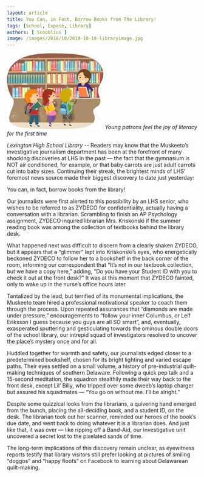 ```yaml
---
layout: article
title: You Can, in Fact, Borrow Books from The Library!
tags: [School, Exposé, Library]
authors: [ Scooblius ]
image: /images/2018/10/2018-10-18-libraryimage.jpg
---
```

![ *Young patrons feel the joy of literacy for the first time* ](/images/2018/10/2018-10-18-libraryimage.jpg)
*Young patrons feel the joy of literacy for the first time*

*Lexington High School Library* -- Readers may know that the Muskeeto’s investigative journalism department has been at the forefront of many shocking discoveries at LHS in the past — the fact that the gymnasium is NOT air conditioned, for example, or that baby carrots are just adult carrots cut into baby sizes. Continuing their streak, the brightest minds of LHS’ foremost news source made their biggest discovery to date just yesterday:

You can, in fact, borrow books from the library!

Our journalists were first alerted to this possibility by an LHS senior, who wishes to be referred to as ZYDECO for confidentiality, actually having a conversation with a librarian. Scrambling to finish an AP Psychology assignment, ZYDECO inquired librarian Mrs. Kriskonski if the summer reading book was among the collection of textbooks behind the library desk.

What happened next was difficult to discern from a clearly shaken ZYDECO, but it appears that a “glimmer” lept into Kriskonski’s eyes, who energetically beckoned ZYDECO to follow her to a bookshelf in the back corner of the room, informing our correspondent that “It’s not in our textbook collection, but we have a copy here,” adding, “Do you have your Student ID with you to check it out at the front desk?” It was at this moment that ZYDECO fainted, only to wake up in the nurse’s office hours later.

Tantalized by the lead, but terrified of its monumental implications, the Muskeeto team hired a professional motivational speaker to coach them through the process. Upon repeated assurances that “diamonds are made under pressure,” encouragements to “follow your inner Columbus, or Leif Eriksson I guess because you guys are all SO smart”, and, eventually, exasperated sputtering and gesticulating towards the ominous double doors of the school library, our intrepid squad of investigators resolved to uncover the place’s mystery once and for all.

Huddled together for warmth and safety, our journalists edged closer to a predetermined bookshelf, chosen for its bright lighting and varied escape paths. Their eyes settled on a small volume, a history of pre-industrial quilt-making techniques of southern Delaware. Following a quick pep talk and a 15-second meditation, the squadron stealthily made their way back to the front desk, except Lil’ Billy, who tripped over some dweeb’s laptop charger but assured his squadmates — “You go on without me. I’ll be alright.”

Despite some quizzical looks from the librarians, a quivering hand emerged from the bunch, placing the all-deciding book, and a student ID, on the desk. The librarian took out her scanner, reminded our heroes of the book’s due date, and went back to doing whatever it is a librarian does. And just like that, it was over — like ripping off a Band-Aid, our investigative unit uncovered a secret lost to the pixelated sands of time.

The long-term implications of this discovery remain unclear, as eyewitness reports testify that library visitors still prefer looking at pictures of smiling “doggos” and “happy floofs” on Facebook to learning about Delawarean quilt-making.
